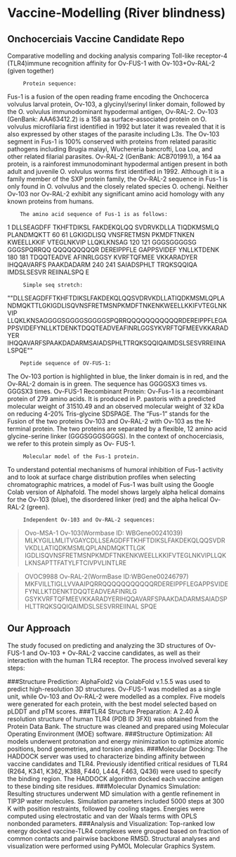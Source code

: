 # Vaccine-Modelling (River blindness)
## Onchocerciais Vaccine Candidate Repo

Comparative modelling and docking analysis comparing Toll-like receptor-4 (TLR4)immune recognition affinity for Ov-FUS-1 with Ov-103+Ov-RAL-2 (given together) 

         Protein sequence:
Fus-1 is a fusion of the open reading frame encoding the Onchocerca volvulus larval protein, Ov-103, 
a glycinyl/serinyl linker domain, followed by the O. volvulus
immunodominant hypodermal antigen, Ov-RAL-2. Ov-103 (GenBank: AAA63412.2) is a 158 aa
surface-associated protein on O. volvulus microfilaria first identified in 1992 but later it was
revealed that it is also expressed by other stages of the parasite including L3s. The Ov-103
segment in Fus-1 is 100% conserved with proteins from related parasitic pathogens including
Brugia malayi, Wuchereria bancrofti, Loa Loa, and other related filarial parasites. Ov-RAL-2
(GenBank: ACB70199.1), a 164 aa protein, is a rainforest immunodominant hypodermal antigen
present in both adult and juvenile O. volvulus worms first identified in 1992. Although it is a
family member of the SXP protein family, the Ov-RAL-2 sequence in Fus-1 is only found in O.
volvulus and the closely related species O. ochengi. Neither Ov-103 nor Ov-RAL-2 exhibit any
significant amino acid homology with any known proteins from humans. 
        
        The amino acid sequence of Fus-1 is as follows:
1 DLLSEAGDFF TKHFTDIKSL FAKDEKQLQQ SVDRVKDLLA TIQDKMSMLQ PLANDMQKTT 60
61 LGKIGDLISQ VNSFRETMSN PKMDFTNKEN KWEELLKKIF VTEGLNKVIP LLQKLKNSAG 120
121 GGGSGGGGSG GGGSPQRRQQ QQQQQQQQQR DEREIPPFLE GAPPSVIDEF YNLLKTDENK 180
181 TDQQTEADVE AFINRLGGSY KVRFTQFMEE VKKARADYER IHQQAVARFS PAAKDADARM 240
241 SAIADSPHLT TRQKSQQIQA IMDSLSESVR REIINALSPQ E

         Simple seq stretch:

""DLLSEAGDFFTKHFTDIKSLFAKDEKQLQQSVDRVKDLLATIQDKMSMLQPLANDMQKTTLGKIGDLISQVNSFRETMSNPKMDFTNKENKWEELLKKIFVTEGLNKVIP 
LLQKLKNSAGGGGSGGGGSGGGGSPQRRQQQQQQQQQQQRDEREIPPFLEGAPPSVIDEFYNLLKTDENKTDQQTEADVEAFINRLGGSYKVRFTQFMEEVKKARADYER 
IHQQAVARFSPAAKDADARMSAIADSPHLTTRQKSQQIQAIMDSLSESVRREIINALSPQE""

        Peptide sequence of OV-FUS-1:
The Ov-103 portion is highlighted in blue, the linker domain is in red, and the Ov-RAL-2 domain 
is in green. The sequence has GGGGSX3 times vs. GGGSX3 times.
Ov-FUS-1 Recombinant Protein: Ov-Fus-1 is a recombinant protein of 279 amino acids. It is
produced in P. pastoris with a predicted molecular weight of 31510.49 and an observed
molecular weight of 32 kDa on reducing 4-20% Tris-glycine SDSPAGE. The “Fus-1” stands for
the Fusion of the two proteins Ov-103 and Ov-RAL-2 with Ov-103 as the N-terminal protein. The
two proteins are separated by a flexible, 12 amino acid glycine-serine linker
(GGGSGGGSGGGS). In the context of onchocerciasis, we refer to this protein simply as Ov-
FUS-1.

         Molecular model of the Fus-1 protein. 

To understand potential mechanisms of humoral inhibition of Fus-1 activity 
and to look at surface charge distribution profiles when selecting chromatographic 
matrices, a model of Fus-1 was built using the Google Colab version of Alphafold. 
The model shows largely alpha helical domains for the Ov-103 (blue), the
disordered linker (red) and the alpha helical Ov-RAL-2 (green).


         Independent Ov-103 and Ov-RAL-2 sequences:
>Ovo-MSA-1 Ov-103(Wormbase ID: WBGene00241039)
MLKYGILLMLITVGAYCDLLSEAGDFFTKHFTDIKSLFAKDEKQLQQSVDRVKDLLATIQDKMSMLQPLANDMQKTTLGK
IGDLISQVNSFRETMSNPKMDFTNKENKWEELLKKIFVTEGLNKVIPLLQKLKNSAPTTFATYLFTCIVPVLINTLRE
        
>OVOC9988 Ov-RAL-2(WormBase ID:WBGene00246797)
MKFVILLTIGLLVVAAIPQRRQQQQQQQQQQQRDEREIPPFLEGAPPSVIDEFYNLLKTDENKTDQQTEADVEAFINRLG
GSYKVRFTQFMEEVKKARADYERIHQQAVARFSPAAKDADARMSAIADSPHLTTRQKSQQIQAIMDSLSESVRREIINAL
SPQE


## Our Approach
The study focused on predicting and analyzing the 3D structures of Ov-FUS-1 and Ov-103 + Ov-RAL-2 vaccine candidates, as well as their interaction with the human TLR4 receptor. The process involved several key steps:

###Structure Prediction:
AlphaFold2 via ColabFold v.1.5.5 was used to predict high-resolution 3D structures.
Ov-FUS-1 was modelled as a single unit, while Ov-103 and Ov-RAL-2 were modelled as a complex.
Five models were generated for each protein, with the best model selected based on pLDDT and pTM scores.
###TLR4 Structure Preparation:
A 2.40 Å resolution structure of human TLR4 (PDB ID 3FXI) was obtained from the Protein Data Bank.
The structure was cleaned and prepared using Molecular Operating Environment (MOE) software.
###Structure Optimization:
All models underwent protonation and energy minimization to optimize atomic positions, bond geometries, and torsion angles.
###Molecular Docking:
The HADDOCK server was used to characterize binding affinity between vaccine candidates and TLR4.
Previously identified critical residues of TLR4 (R264, K341, K362, K388, F440, L444, F463, Q436) were used to specify the binding region.
The HADDOCK algorithm docked each vaccine antigen to these binding site residues.
###Molecular Dynamics Simulation:
Resulting structures underwent MD simulation with a gentle refinement in TIP3P water molecules.
Simulation parameters included 5000 steps at 300 K with position restraints, followed by cooling stages.
Energies were computed using electrostatic and van der Waals terms with OPLS nonbonded parameters.
###Analysis and Visualization:
Top-ranked low energy docked vaccine-TLR4 complexes were grouped based on fraction of common contacts and pairwise backbone RMSD.
Structural analyses and visualization were performed using PyMOL Molecular Graphics System.
